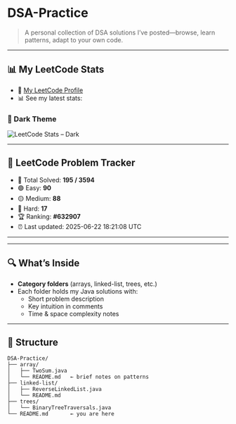 # DSA-Practice

> A personal collection of DSA solutions I’ve posted—browse, learn patterns, adapt to your own code.

---

## 📊 My LeetCode Stats

- 🔗 [My LeetCode Profile](https://leetcode.com/u/gupta__ji/)
- 📊 See my latest stats:

### 🌙 Dark Theme
![LeetCode Stats – Dark](https://leetcard.jacoblin.cool/gupta__ji?theme=dark&font=Fira%20Code&extension=activity)

---

## 📘 LeetCode Problem Tracker

<!-- LEETCODE-STATS-START -->
- 🧠 Total Solved: **195 / 3594**
- 🟢 Easy: **90**
- 🟡 Medium: **88**
- 🔴 Hard: **17**
- 🏆 Ranking: **#632907**
- ⏰ Last updated: 2025-06-22 18:21:08 UTC
<!-- LEETCODE-STATS-END -->

---

---

## 🔍 What’s Inside

- **Category folders** (arrays, linked-list, trees, etc.)  
- Each folder holds my Java solutions with:
  - Short problem description  
  - Key intuition in comments  
  - Time & space complexity notes  

---

## 📂 Structure

```text
DSA-Practice/
├── array/
│   ├── TwoSum.java
│   └── README.md   ← brief notes on patterns
├── linked-list/
│   ├── ReverseLinkedList.java
│   └── README.md
├── trees/
│   └── BinaryTreeTraversals.java
└── README.md       ← you are here
